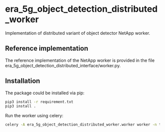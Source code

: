 # era_5g_object_detection_distributed_worker

Implementation of distributed variant of object detector NetApp worker. 

## Reference implementation

The reference implementation of the NetApp worker is provided in the file era_5g_object_detection_distributed_interface/worker.py.

## Installation

The package could be installed via pip:

```bash
pip3 install -r requirement.txt
pip3 install .
```

Run the worker using celery:
```bash
celery -A era_5g_object_detection_distributed_worker.worker worker -n test --concurrency 1 -P solo 
```
